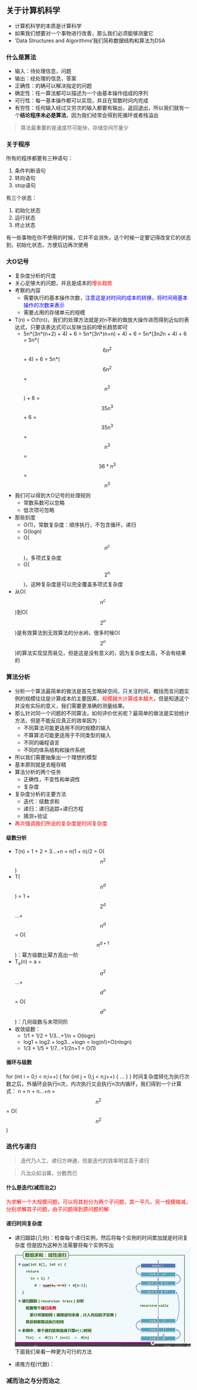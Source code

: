 ## 关于计算机科学
- 计算机科学的本质是计算科学
- 如果我们想要对一个事物进行改善，那么我们必须能够测量它
- ’Data Structures and Algorithms‘我们简称数据结构和算法为DSA

### 什么是算法
- 输入：待处理信息，问题
- 输出：经处理的信息，答案
- 正确性：的确可以解决指定的问题
- 确定性：任一算法都可以描述为一个由基本操作组成的序列
- 可行性：每一基本操作都可以实现，并且在常数时间内完成
- 有穷性：任何输入经过又穷次的输入都要有输出，返回退出，所以我们就有一个**结论程序未必是算法**，因为我们经常会得到死循环或者栈溢出

>算法最重要的是速度尽可能快，存储空间尽量少

### 关于程序
所有的程序都要有三种语句：
1. 条件判断语句
2. 转向语句
3. stop语句

有三个状态：
1. 初始化状态
2. 运行状态
3. 终止状态

有一些事物在你不使用的时候，它并不会消失，这个时候一定要记得改变它的状态到，初始化状态，方便后边再次使用

### 大O记号
- 复杂度分析的尺度
- 关心足够大的问题，并且是成本的<font color = red>增长趋势</font>
- 考察的内容
  - 需要执行的基本操作次数，<font color = blue>注意这是对时间的成本的转换，将时间用基本操作的次数来表示</font>
  - 需要占用的存储单元的规模
- T(n) = O(f(n))，我们的处理方法就是对n不断的做放大操作进而得到近似的表达式，只要该表达式可以反映当前的增长趋势即可
  - 5n*(3n*(n+2) + 4) + 6 = 5n*(3n*(n+n) + 4) + 6 = 5n*(3n*2*n + 4) + 6 = 5n*($$6n^2$$ + 4) + 6 = 5n*($$6n^2$$ + $$n^2$$) + 6 = $$35n^3$$ + 6 = $$35n^3$$ + $$n^3$$ = $$36*n^3$$ = $$n^3$$
- 我们可以得到大O记号的处理规则
  - 常数系数可以忽略
  - 低次项可忽略
- 那些刻度
  - O(1)，常数复杂度：顺序执行，不包含循环，递归
  - O(logn)
  - O($$n^c$$)，多项式复杂度
  - O($$2^n$$)，这种复杂度是可以完全覆盖多项式复杂度
- 从O($$n^c$$)到O($$2^n$$)是有效算法到无效算法的分水岭，很多时候O($$2^n$$)的算法实现显而易见，但是这是没有意义的，因为复杂度太高，不会有结果的

### 算法分析
- 分析一个算法最简单的做法是首先忽略掉空间，只关注时间，概括而言问题实例的规模往往是计算成本的主要因素，<font color=red>规模越大计算成本越大</font>，但是知道这个并没有实际的意义，我们需要更准确的测量结果。
- 那么针对同一个问题的不同算法，如何评价优劣呢？最简单的做法是实验统计方法，但是不能反应真正的效率因为：
  - 不同算法可能更适用不同的规模的输入
  - 不算算法可能更适用于不同类型的输入
  - 不同的编程语言
  - 不同的体系结构和操作系统
- 所以我们需要抽象出一个理想的模型
- 基本原则就是去粗存精
- 算法分析的两个任务
  - 正确性，不变性和单调性
  - 复杂度
- 复杂度分析的主要方法
  - 迭代：级数求和
  - 递归：递归追踪+递归方程
  - 猜测+验证
- <font color=red>再次强调我们所说的复杂度是时间复杂度</font>
#### 级数分析
- T(n) = 1 + 2 + 3...+n = n(1 + n)/2 = O($$n^2$$)
- T($$n^d$$) = 1 + $$2^d$$...+$$n^d$$ = O($$n^{d+1}$$)：幂方级数比幂方高出一阶
- T<sub>a</sub>(n) = a + $$a^2$$...+ $$a^n$$ = O($$a^n$$)：几何级数与末项同阶
- 收敛级数：
  - 1/1 + 1/2 + 1/3...+1/n = O(logn)
  - log1 + log2 + log3...+logn = log(n!)=O(nlogn)
  - 1/3 + 1/5 + 1/7...+1/2n+1 = O(1)
#### 循环与级数
for (int i = 0;i < n;i++) {
for (int j = 0;j < n;j++) {
     ...
  }
}
时间复杂度转化为执行次数之后，外循环会执行n次，内次执行又会执行n次内循环，我们得到一个计算式：
n + n + n...+n = $$n^2$$ = O($$n^2$$)



### 迭代与递归
>迭代乃人工，递归方神通，但是迭代的效率明显高于递归

>凡治众如治寡，分数而已

#### 什么是迭代(减而治之)
<font color=red>为求解一个大规模问题，可以将其划分为两个子问题，其一平凡，另一规模缩减，分别求解其子问题，由子问题得到原问题的解</font>

#### 递归时间复杂度
- 递归跟踪(几何)：检查每个递归实例，然后将每个实例的时间累加就是时间复杂度
但是因为这种方法需要将每个实例写出
![](Snip20160331_1.png)
下面我们来看一种更为可行的方法

- 递推方程(代数)：

### 减而治之与分而治之







